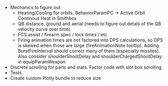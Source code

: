 * Mechanics to figure out
	* Heating/Cooling for orbits. BehaviorParamPC -> Active Orbit Continous Heat in Smithbox
	* QB distance, ground and aerial (needs to figure out detals of the QB velocity curve
		  over time)
	* FCS assist / firearm spec / lock times / etc
	* Firing animation times are not factored into DPS calculations, so DPS is skewed when 
	  those are large (fireAnimationNote tooltip). Adding BurstFireInterval should correct
	  many of them (especially missiles). Also consider shoulderShootDelay and 
	  shoulderChargedShootDelay in equipParamWeapon
* Discrete scrolling for parts and stats. Factor code with slot box scrolling
* Tests
* Create custom Plotly bundle to reduce size